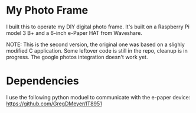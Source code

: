 # My Photo Frame 

I built this to operate my DIY digital photo frame. It's built on a Raspberry Pi model 3 B+ and a 6-inch e-Paper HAT from Waveshare.

NOTE: This is the second version, the original one was based on a slighly modified C application. Some leftover code is still in the repo, cleanup is in progress. The google photos integration doesn't work yet.

# Dependencies
I use the following python moduel to communicate with the e-paper device:
https://github.com/GregDMeyer/IT8951
